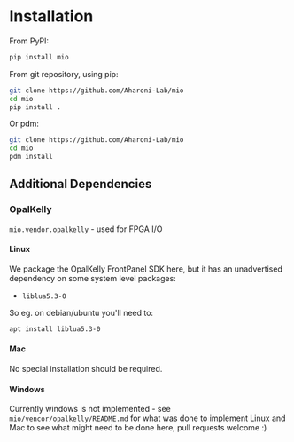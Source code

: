 # Installation

From PyPI:

```bash
pip install mio
```

From git repository, using pip:
```bash
git clone https://github.com/Aharoni-Lab/mio
cd mio
pip install .
```

Or pdm:
```bash
git clone https://github.com/Aharoni-Lab/mio
cd mio
pdm install
```


## Additional Dependencies

### OpalKelly

`mio.vendor.opalkelly` - used for FPGA I/O

#### Linux

We package the OpalKelly FrontPanel SDK here, but it has an unadvertised dependency
on some system level packages:

- `liblua5.3-0`

So eg. on debian/ubuntu you'll need to:

```bash
apt install liblua5.3-0
```

#### Mac

No special installation should be required.

#### Windows

Currently windows is not implemented - see `mio/vencor/opalkelly/README.md` for
what was done to implement Linux and Mac to see what might need to be done here, pull requests welcome :)
